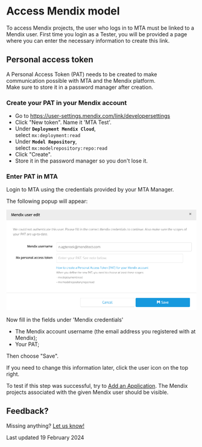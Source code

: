 # Access Mendix model

To access Mendix projects, the user who logs in to MTA must be linked to a Mendix user.
First time you login as a Tester, you will be provided a page where you can enter the necessary information to create this link.

## Personal access token

A Personal Access Token (PAT) needs to be created to make communication possible with MTA and the Mendix platform.<br/>Make sure to store it in a password manager after creation. 

### Create your PAT in your Mendix account

- Go to https://user-settings.mendix.com/link/developersettings
- Click "New token". Name it 'MTA Test'.
- Under **`Deployment Mendix Cloud`**, <br/>select `mx:deployment:read` 
- Under **`Model Repository`**, <br/>select `mx:modelrepository:repo:read` 
- Click "Create".
- Store it in the password manager so you don't lose it.

### Enter PAT in MTA

Login to MTA using the credentials provided by your MTA Manager.

The following popup will appear:

![Mendix credentials](../images/mx-credentials.png)

Now fill in the fields under 'Mendix credentials'
- The Mendix account username (the email address you registered with at Mendix);
- Your PAT;

Then choose "Save".

If you need to change this information later, click the <i class="fal fa-user-circle"></i>  user icon on the top right.

To test if this step was successful, try to [Add an Application](../run-tests/run-first-test). The Mendix projects associated with the given Mendix user should be visible.


## Feedback?
Missing anything? [Let us know!](mailto:support@menditect.com)

Last updated 19 February 2024